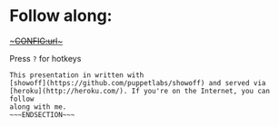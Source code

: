 <!SLIDE>
# Follow along: #

[~~~CONFIG:url~~~](~~~CONFIG:url~~~)

Press `?` for hotkeys

~~~SECTION:notes~~~
This presentation in written with
[showoff](https://github.com/puppetlabs/showoff) and served via
[heroku](http://heroku.com/). If you're on the Internet, you can follow
along with me.
~~~ENDSECTION~~~
